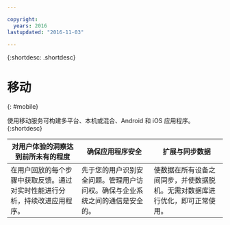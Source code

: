 ```yaml
---

copyright:
  years: 2016
lastupdated: "2016-11-03"

---
```



{:shortdesc: .shortdesc}

# 移动
{: #mobile}

使用移动服务可构建多平台、本机或混合、Android 和 iOS 应用程序。
{:shortdesc}


对用户体验的洞察达到前所未有的程度 | 确保应用程序安全 | 扩展与同步数据
---- | ---- | ----
在用户回放的每个步骤中获取反馈。通过对实时性能进行分析，持续改进应用程序。 | 先于您的用户识别安全问题。管理用户访问权。确保与企业系统之间的通信是安全的。 | 使数据在所有设备之间同步，并使数据脱机。无需对数据库进行优化，即可正常使用。
